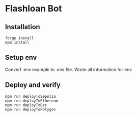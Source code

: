# Flashloan Bot

## Installation

```shell
forge install
npm install
```

## Setup env

Convert .env example to .env file.
Wrote all information for env

## Deploy and verify

```shell
npm run deployToSepolia
npm run deployToEthereum
npm run deployToBsc
npm run deployToPolygon
```
